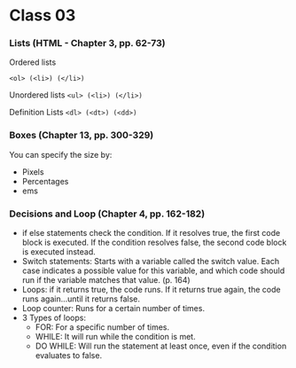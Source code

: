 # Class 03

### Lists (HTML - Chapter 3, pp. 62-73)
Ordered lists

`<ol> (<li>) (</li>)`

Unordered lists
`<ul> (<li>) (</li>)`

Definition Lists
`<dl> (<dt>) (<dd>)`

### Boxes (Chapter 13, pp. 300-329)
You can specify the size by:
- Pixels
- Percentages
- ems

### Decisions and Loop (Chapter 4, pp. 162-182)
- if else statements check the condition. If it resolves true, the first code block is executed. If the condition resolves false, the second code block is executed instead.
- Switch statements: Starts with a variable called the switch value. Each case indicates a possible value for this variable, and which code should run if the variable matches that value. (p. 164)
- Loops: if it returns true, the code runs. If it returns true again, the code runs again...until it returns false.
- Loop counter: Runs for a certain number of times.
- 3 Types of loops:
  - FOR: For a specific number of times.
  - WHILE: It will run while the condition is met.
  - DO WHILE: Will run the statement at least once, even if the  condition evaluates to false.
